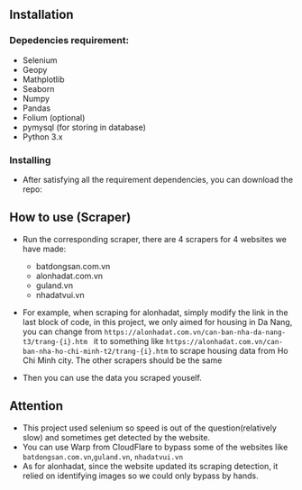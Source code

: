 ## Installation
### Depedencies requirement:
- Selenium
- Geopy
- Mathplotlib 
- Seaborn
- Numpy
- Pandas
- Folium (optional) 
- pymysql (for storing in database)
- Python 3.x
### Installing
- After satisfying all the requirement dependencies, you can download the repo:

## How to use (Scraper)
- Run the corresponding scraper, there are 4 scrapers for 4 websites we have made:
    - batdongsan.com.vn
    - alonhadat.com.vn
    - guland.vn
    - nhadatvui.vn 

- For example, when scraping for alonhadat, simply modify the link in the last block of code, in this project, we only aimed for housing in Da Nang, you can change from ``` https://alonhadat.com.vn/can-ban-nha-da-nang-t3/trang-{i}.htm  ```
 it to something like  ``` https://alonhadat.com.vn/can-ban-nha-ho-chi-minh-t2/trang-{i}.htm ``` to scrape housing data from Ho Chi Minh city. The other scrapers should be the same 

- Then you can use the data you scraped youself. 

## Attention
- This project used selenium so speed is out of the question(relatively slow) and sometimes get detected by the website.
- You can use Warp from CloudFlare to bypass some of the websites like ```batdongsan.com.vn```,```guland.vn```, ```nhadatvui.vn```
- As for alonhadat, since the website updated its scraping detection, it relied on identifying images so we could only bypass by hands.